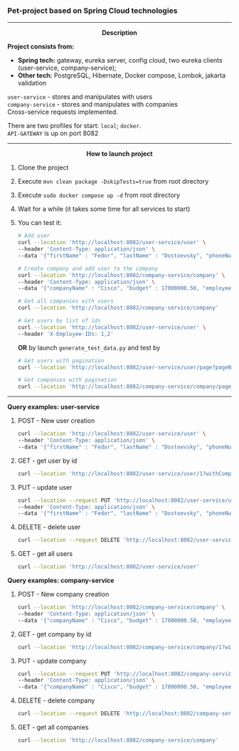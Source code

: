 ### Pet-project based on Spring Cloud technologies

---
<p style="text-align: center;"><b>Description</b></p>  

<b>Project consists from:</b>  
- <b>Spring tech:</b> gateway, eureka server, config cloud, two eureka clients (user-service, company-service);  
- <b>Other tech:</b> PostgreSQL, Hibernate, Docker compose, Lombok, jakarta validation

`user-service` - stores and manipulates with users  
`company-service` - stores and manipulates with companies  
Cross-service requests implemented.

There are two profiles for start: `local`; `docker`.  
`API-GATEWAY` is up on port 8082

---
<p style="text-align: center;"><b>How to launch project</b></p>

1. Clone the project
2. Execute `mvn clean package -DskipTests=true` from root directory
3. Execute `sudo docker compose up -d` from root directory
4. Wait for a while (it takes some time for all services to start)
5. You can test it:
      ```bash
      # Add user
      curl --location 'http://localhost:8082/user-service/user' \
      --header 'Content-Type: application/json' \
      --data '{"firstName" : "Fedor", "lastName" : "Dostoevsky", "phoneNumber" : "89171111117", "companyId" : 1}'
   
      # Create company and add user to the company
      curl --location 'http://localhost:8082/company-service/company' \
      --header 'Content-Type: application/json' \
      --data '{"companyName" : "Cisco", "budget" : 17000000.50, "employeeId" : [1]}'
   
      # Get all companies with users
      curl --location 'http://localhost:8082/company-service/company'
   
      # Get users by list of ids
      curl --location 'http://localhost:8082/user-service/user' \
      --header 'X-Employee-IDs: 1,2'
      ```
   **OR** by launch `generate_test_data.py` and test by

   ```bash
   # Get users with pagination
   curl --location 'http://localhost:8082/user-service/user/page?pageNumber=0&pageSize=2'
   
   # Get companies with pagination
   curl --location 'http://localhost:8082/company-service/company/page?pageNumber=0&pageSize=2'
   ```
---
<b>Query examples: user-service</b>  

1) POST - New user creation  
   ```bash
   curl --location 'http://localhost:8082/user-service/user' \
   --header 'Content-Type: application/json' \
   --data '{"firstName" : "Fedor", "lastName" : "Dostoevsky", "phoneNumber" : "89171111117", "companyId" : 1}'
   ```
   
2) GET - get user by id
   ```bash
   curl --location 'http://localhost:8082/user-service/user/1?withCompanyInfo=true'
   ```
   
3) PUT - update user
   ```bash
   curl --location --request PUT 'http://localhost:8082/user-service/user/3' \
   --header 'Content-Type: application/json' \
   --data '{"firstName" : "Fedor", "lastName" : "Dostoevsky", "phoneNumber" : "89171111121", "companyId" : 1}'
   ```
   
4) DELETE - delete user
   ```bash
   curl --location --request DELETE 'http://localhost:8082/user-service/user/1'
   ```
   
5) GET - get all users
   ```bash
   curl --location 'http://localhost:8082/user-service/user'
   ```

<b>Query examples: company-service</b>  

1) POST - New company creation
   ```bash
   curl --location 'http://localhost:8082/company-service/company' \
   --header 'Content-Type: application/json' \
   --data '{"companyName" : "Cisco", "budget" : 17000000.50, "employeeId" : [1]}'
   ```

2) GET - get company by id
   ```bash
   curl --location 'http://localhost:8082/company-service/company/1?withUserInfo=true'
   ```

3) PUT - update company
   ```bash
   curl --location --request PUT 'http://localhost:8082/company-service/company/1' \
   --header 'Content-Type: application/json' \
   --data '{"companyName" : "Cisco", "budget" : 17000000.50, "employeeId" : [1, 2]}'
   ```

4) DELETE - delete company
   ```bash
   curl --location --request DELETE 'http://localhost:8082/company-service/company/2'
   ```

5) GET - get all companies
   ```bash
   curl --location 'http://localhost:8082/company-service/company'
   ```